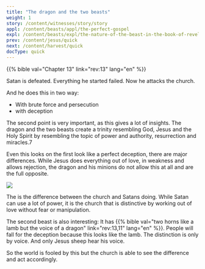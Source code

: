 ```yaml
---
title: "The dragon and the two beasts"
weight: 1
story: /content/witnesses/story/story
appl: /content/beasts/appl/the-perfect-gospel
expl: /content/beasts/expl/the-nature-of-the-beast-in-the-book-of-revelation
prev: /content/jesus/quick
next: /content/harvest/quick
docType: quick
---
```


{{% bible val="Chapter 13" link="rev:13" lang="en" %}}

Satan is defeated. Everything he started failed. Now he attacks the church.

And he does this in two way:
- With brute force and persecution
- with deception

The second point is very important, as this gives a lot of insights. The dragon and the two beasts create a trinity resembling God, Jesus and the Holy Spirit by resembling the topic of power and authority, resurrection and miracles.7

Even this looks on the first look like a perfect deception, there are major differences. While Jesus does everything out of love, in weakness and allows rejection, the dragon and his minions do not allow this at all and are the full opposite.

![](/images/trinity_en.jpg)

The is the difference between the church and Satans doing. While Satan can use a lot of power, it is the church that is distinctive by working out of love without fear or manipulation. 

The second beast is also interesting: It has {{% bible val="two horns like a lamb but the voice of a dragon" link="rev:13,11" lang="en" %}}. People will fall for the deception because this looks like the lamb. The distinction is only by voice. And only Jesus sheep hear his voice.

So the world is fooled by this but the church is able to see the difference and act accordingly.